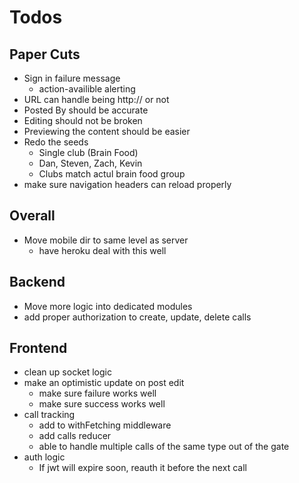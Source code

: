 # Todos

## Paper Cuts
- Sign in failure message
  - action-availible alerting
- URL can handle being http:// or not
- Posted By should be accurate
- Editing should not be broken
- Previewing the content should be easier
- Redo the seeds
  - Single club (Brain Food)
  - Dan, Steven, Zach, Kevin
  - Clubs match actul brain food group
- make sure navigation headers can
  reload properly

## Overall

- Move mobile dir to same level as server
  - have heroku deal with this well

## Backend
  - Move more logic into dedicated modules
  - add proper authorization to create, update, delete calls

## Frontend
  - clean up socket logic
  - make an optimistic update on post edit
    - make sure failure works well
    - make sure success works well
  - call tracking
    - add to withFetching middleware
    - add calls reducer
    - able to handle multiple calls of the same type
      out of the gate
  - auth logic
    - If jwt will expire soon, reauth it before the next call
